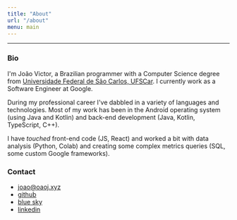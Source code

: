 ```yaml
---
title: "About"
url: "/about"
menu: main
---
```


---

### Bio
I'm João Victor, a Brazilian programmer with a Computer Science degree from [Universidade Federal de São Carlos, UFSCar](https://www.ufscar.br/). I currently work as a Software Engineer at Google.

During my professional career I've dabbled in a variety of languages and technologies. Most of my work has been in the Android operating system (using Java and Kotlin) and back-end development (Java, Kotlin, TypeScript, C++).

I have *touched* front-end code (JS, React) and worked a bit with data analysis (Python, Colab) and creating some complex metrics queries (SQL, some custom Google frameworks).

### Contact
- [joao@oaoj.xyz](mailto:joao@oaoj.xyz)
- [github](https://github.com/joaovicmendes)
- [blue sky](https://bsky.app/profile/joaovicmendes.bsky.social)
- [linkedin](https://www.linkedin.com/in/joaovicmendes/)
